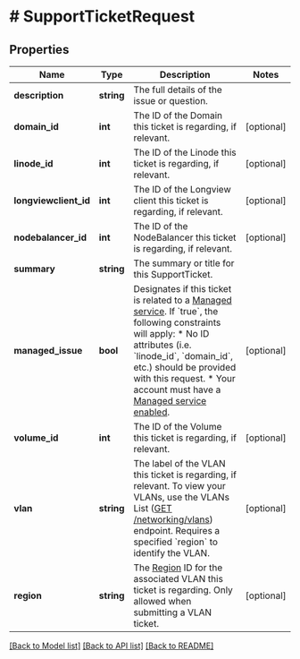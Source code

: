 # # SupportTicketRequest

## Properties

Name | Type | Description | Notes
------------ | ------------- | ------------- | -------------
**description** | **string** | The full details of the issue or question. |
**domain_id** | **int** | The ID of the Domain this ticket is regarding, if relevant. | [optional]
**linode_id** | **int** | The ID of the Linode this ticket is regarding, if relevant. | [optional]
**longviewclient_id** | **int** | The ID of the Longview client this ticket is regarding, if relevant. | [optional]
**nodebalancer_id** | **int** | The ID of the NodeBalancer this ticket is regarding, if relevant. | [optional]
**summary** | **string** | The summary or title for this SupportTicket. |
**managed_issue** | **bool** | Designates if this ticket is related to a [Managed service](https://www.linode.com/products/managed/). If &#x60;true&#x60;, the following constraints will apply: * No ID attributes (i.e. &#x60;linode_id&#x60;, &#x60;domain_id&#x60;, etc.) should be provided with this request. * Your account must have a [Managed service enabled](/docs/api/managed/#managed-service-enable). | [optional]
**volume_id** | **int** | The ID of the Volume this ticket is regarding, if relevant. | [optional]
**vlan** | **string** | The label of the VLAN this ticket is regarding, if relevant. To view your VLANs, use the VLANs List ([GET /networking/vlans](/docs/api/networking/#vlans-list)) endpoint.  Requires a specified &#x60;region&#x60; to identify the VLAN. | [optional]
**region** | **string** | The [Region](/docs/api/regions/) ID for the associated VLAN this ticket is regarding.  Only allowed when submitting a VLAN ticket. | [optional]

[[Back to Model list]](../../README.md#models) [[Back to API list]](../../README.md#endpoints) [[Back to README]](../../README.md)
